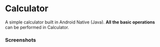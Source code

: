 # Calculator
A simple calculator built in Android Native (Java).
__All the basic operations__ can be performed in Calculator.

### Screenshots
